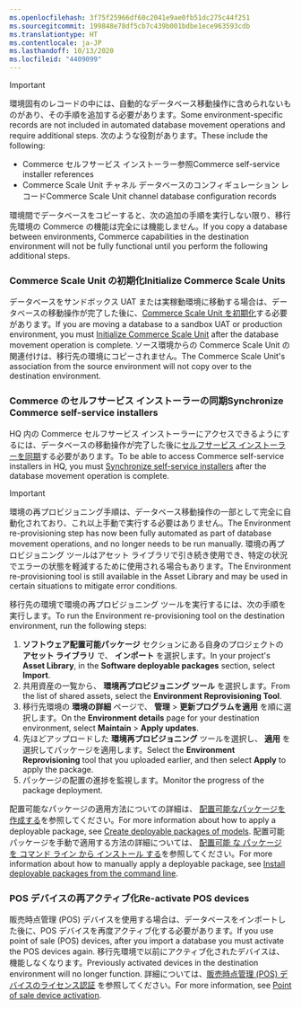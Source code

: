 ```yaml
---
ms.openlocfilehash: 3f75f25966df60c2041e9ae0fb51dc275c44f251
ms.sourcegitcommit: 199848e78df5cb7c439b001bdbe1ece963593cdb
ms.translationtype: HT
ms.contentlocale: ja-JP
ms.lasthandoff: 10/13/2020
ms.locfileid: "4409099"
---
```

> [!IMPORTANT]
> <span data-ttu-id="0054e-101">環境固有のレコードの中には、自動的なデータベース移動操作に含められないものがあり、その手順を追加する必要があります。</span><span class="sxs-lookup"><span data-stu-id="0054e-101">Some environment-specific records are not included in automated database movement operations and require additional steps.</span></span> <span data-ttu-id="0054e-102">次のような役割があります。</span><span class="sxs-lookup"><span data-stu-id="0054e-102">These include the following:</span></span>
> - <span data-ttu-id="0054e-103">Commerce セルフサービス インストーラー参照</span><span class="sxs-lookup"><span data-stu-id="0054e-103">Commerce self-service installer references</span></span>
> - <span data-ttu-id="0054e-104">Commerce Scale Unit チャネル データベースのコンフィギュレーション レコード</span><span class="sxs-lookup"><span data-stu-id="0054e-104">Commerce Scale Unit channel database configuration records</span></span>

<span data-ttu-id="0054e-105">環境間でデータベースをコピーすると、次の追加の手順を実行しない限り、移行先環境の Commerce の機能は完全には機能しません。</span><span class="sxs-lookup"><span data-stu-id="0054e-105">If you copy a database between environments, Commerce capabilities in the destination environment will not be fully functional until you perform the following additional steps.</span></span>

### <a name="initialize-commerce-scale-units"></a><span data-ttu-id="0054e-106">Commerce Scale Unit の初期化</span><span class="sxs-lookup"><span data-stu-id="0054e-106">Initialize Commerce Scale Units</span></span>
<span data-ttu-id="0054e-107">データベースをサンドボックス UAT または実稼動環境に移動する場合は、データベースの移動操作が完了した後に、[Commerce Scale Unit を初期化](../deployment/Initialize-Retail-Channels.md)する必要があります。</span><span class="sxs-lookup"><span data-stu-id="0054e-107">If you are moving a database to a sandbox UAT or production environment, you must [Initialize Commerce Scale Unit](../deployment/Initialize-Retail-Channels.md) after the database movement operation is complete.</span></span> <span data-ttu-id="0054e-108">ソース環境からの Commerce Scale Unit の関連付けは、移行先の環境にコピーされません。</span><span class="sxs-lookup"><span data-stu-id="0054e-108">The Commerce Scale Unit's association from the source environment will not copy over to the destination environment.</span></span> 

### <a name="synchronize-commerce-self-service-installers"></a><span data-ttu-id="0054e-109">Commerce のセルフサービス インストーラーの同期</span><span class="sxs-lookup"><span data-stu-id="0054e-109">Synchronize Commerce self-service installers</span></span>
<span data-ttu-id="0054e-110">HQ 内の Commerce セルフサービス インストーラーにアクセスできるようにするには、データベースの移動操作が完了した後に[セルフサービス インストーラーを同期](https://docs.microsoft.com/dynamics365/commerce/dev-itpro/synchronize-installers)する必要があります。</span><span class="sxs-lookup"><span data-stu-id="0054e-110">To be able to access Commerce self-service installers in HQ, you must [Synchronize self-service installers](https://docs.microsoft.com/dynamics365/commerce/dev-itpro/synchronize-installers) after the database movement operation is complete.</span></span>

> [!IMPORTANT]
> <span data-ttu-id="0054e-111">環境の再プロビジョニング手順は、データベース移動操作の一部として完全に自動化されており、これ以上手動で実行する必要はありません。</span><span class="sxs-lookup"><span data-stu-id="0054e-111">The Environment re-provisioning step has now been fully automated as part of database movement operations, and no longer needs to be run manually.</span></span> <span data-ttu-id="0054e-112">環境の再プロビジョニング ツールはアセット ライブラリで引き続き使用でき、特定の状況でエラーの状態を軽減するために使用される場合もあります。</span><span class="sxs-lookup"><span data-stu-id="0054e-112">The Environment re-provisioning tool is still available in the Asset Library and may be used in certain situations to mitigate error conditions.</span></span> 

<span data-ttu-id="0054e-113">移行先の環境で環境の再プロビジョニング ツールを実行するには、次の手順を実行します。</span><span class="sxs-lookup"><span data-stu-id="0054e-113">To run the Environment re-provisioning tool on the destination environment, run the following steps:</span></span>

1. <span data-ttu-id="0054e-114">**ソフトウェア配置可能パッケージ** セクションにある自身のプロジェクトの **アセット ライブラリ** で、 **インポート** を選択します。</span><span class="sxs-lookup"><span data-stu-id="0054e-114">In your project's **Asset Library**, in the **Software deployable packages** section, select **Import**.</span></span>
2. <span data-ttu-id="0054e-115">共用資産の一覧から、 **環境再プロビジョニング ツール** を選択します。</span><span class="sxs-lookup"><span data-stu-id="0054e-115">From the list of shared assets, select the **Environment Reprovisioning Tool**.</span></span>
3. <span data-ttu-id="0054e-116">移行先環境の **環境の詳細** ページで、 **管理** > **更新プログラムを適用** を順に選択します。</span><span class="sxs-lookup"><span data-stu-id="0054e-116">On the **Environment details** page for your destination environment, select **Maintain** > **Apply updates**.</span></span>
4. <span data-ttu-id="0054e-117">先ほどアップロードした **環境再プロビジョニング** ツールを選択し、 **適用** を選択してパッケージを適用します。</span><span class="sxs-lookup"><span data-stu-id="0054e-117">Select the **Environment Reprovisioning** tool that you uploaded earlier, and then select **Apply** to apply the package.</span></span>
5. <span data-ttu-id="0054e-118">パッケージの配置の進捗を監視します。</span><span class="sxs-lookup"><span data-stu-id="0054e-118">Monitor the progress of the package deployment.</span></span>

<span data-ttu-id="0054e-119">配置可能なパッケージの適用方法についての詳細は、 [配置可能なパッケージを作成する](../deployment/create-apply-deployable-package.md)を参照してください。</span><span class="sxs-lookup"><span data-stu-id="0054e-119">For more information about how to apply a deployable package, see [Create deployable packages of models](../deployment/create-apply-deployable-package.md).</span></span> <span data-ttu-id="0054e-120">配置可能パッケージを手動で適用する方法の詳細については、 [配置可能 な パッケージ を コマンド ライン から インストール する](../deployment/install-deployable-package.md)を参照してください。</span><span class="sxs-lookup"><span data-stu-id="0054e-120">For more information about how to manually apply a deployable package, see [Install deployable packages from the command line](../deployment/install-deployable-package.md).</span></span>

### <a name="re-activate-pos-devices"></a><span data-ttu-id="0054e-121">POS デバイスの再アクティブ化</span><span class="sxs-lookup"><span data-stu-id="0054e-121">Re-activate POS devices</span></span>

<span data-ttu-id="0054e-122">販売時点管理 (POS) デバイスを使用する場合は、データベースをインポートした後に、POS デバイスを再度アクティブ化する必要があります。</span><span class="sxs-lookup"><span data-stu-id="0054e-122">If you use point of sale (POS) devices, after you import a database you must activate the POS devices again.</span></span> <span data-ttu-id="0054e-123">移行先環境で以前にアクティブ化されたデバイスは、機能しなくなります。</span><span class="sxs-lookup"><span data-stu-id="0054e-123">Previously activated devices in the destination environment will no longer function.</span></span> <span data-ttu-id="0054e-124">詳細については、[販売時点管理 (POS) デバイスのライセンス認証](../../../commerce/dev-itpro/retail-device-activation.md) を参照してください。</span><span class="sxs-lookup"><span data-stu-id="0054e-124">For more information, see [Point of sale device activation](../../../commerce/dev-itpro/retail-device-activation.md).</span></span>

